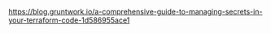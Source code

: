 https://blog.gruntwork.io/a-comprehensive-guide-to-managing-secrets-in-your-terraform-code-1d586955ace1
